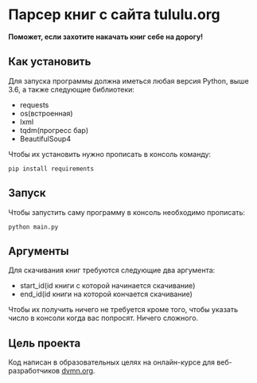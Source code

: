 # Парсер книг с сайта tululu.org
 **Поможет, если захотите накачать книг себе на дорогу!**

## Как установить
Для запуска программы должна иметься любая версия Python, выше 3.6, а также следующие библиотеки:
- requests
- os(встроенная)
- lxml
- tqdm(прогресс бар)
- BeautifulSoup4

Чтобы их установить нужно прописать в консоль команду:
```
pip install requirements
```

## Запуск
Чтобы запустить саму программу в консоль необходимо прописать:
```
python main.py
```

## Аргументы
Для скачивания книг требуются следующие два аргумента:

- start_id(id книги с которой начинается скачивание)
- end_id(id книги на которой кончается скачивание)

Чтобы их получить ничего не требуется кроме того, чтобы указать число в консоли когда вас попросят. Ничего сложного.

## Цель проекта
Код написан в образовательных целях на онлайн-курсе для веб-разработчиков [dvmn.org](https://dvmn.org/).